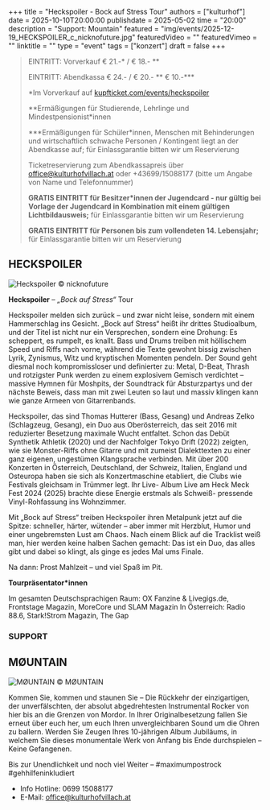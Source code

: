 +++
title = "Heckspoiler - Bock auf Stress Tour"
authors = ["kulturhof"]
date = 2025-10-10T20:00:00
publishdate = 2025-05-02
time = "20:00"
description = "Support: Mountain"
featured = "img/events/2025-12-19_HECKSPOILER_c_nicknofuture.jpg"
featuredVideo = ""
featuredVimeo = ""
linktitle = ""
type = "event"
tags = ["konzert"]
draft = false
+++

> EINTRITT: Vorverkauf € 21.-\* / € 18.- \*\*
> 
> EINTRITT: Abendkassa € 24.- / € 20.- \*\* € 10.-\*\*\*
>
> \*Im Vorverkauf auf [kupfticket.com/events/heckspoiler](https://kupfticket.com/events/heckspoiler)
>
> \*\*Ermäßigungen für Studierende, Lehrlinge und Mindestpensionist\*innen
> 
> \*\*\*Ermäßigungen für Schüler\*innen, Menschen mit Behinderungen und wirtschaftlich schwache Personen / Kontingent liegt an der Abendkasse auf; für Einlassgarantie bitten wir um Reservierung
>
> Ticketreservierung zum Abendkassapreis über office@kulturhofvillach.at oder +43699/15088177 (bitte um Angabe von Name und Telefonnummer)
>
> **GRATIS EINTRITT für Besitzer\*innen der Jugendcard - nur gültig bei Vorlage der Jugendcard in Kombination mit einem gültigen Lichtbildausweis;** für Einlassgarantie bitten wir um Reservierung
>
> **GRATIS EINTRITT für Personen bis zum vollendeten 14. Lebensjahr;** für Einlassgarantie bitten wir um Reservierung

## HECKSPOILER ##

![Heckspoiler](/img/events/2025-12-19_HECKSPOILER_c_nicknofuture.jpg)
© nicknofuture

**Heckspoiler** – *„Bock auf Stress“* Tour

Heckspoiler melden sich zurück – und zwar nicht leise, sondern mit einem Hammerschlag ins Gesicht. „Bock auf Stress“ heißt ihr drittes Studioalbum, und der Titel ist nicht nur ein Versprechen, sondern eine Drohung: Es scheppert, es rumpelt, es knallt. Bass und Drums treiben mit höllischem Speed und Riffs nach vorne, während die Texte gewohnt bissig zwischen Lyrik, Zynismus, Witz und kryptischen Momenten pendeln.
Der Sound geht diesmal noch kompromissloser und definierter zu: Metal, D-Beat, Thrash und rotzigster Punk werden zu einem explosivem Gemisch verdichtet – massive Hymnen für Moshpits, der Soundtrack für Absturzpartys und der nächste Beweis, dass man mit zwei Leuten so laut und massiv klingen kann wie ganze Armeen von Gitarrenbands.

Heckspoiler, das sind Thomas Hutterer (Bass, Gesang) und Andreas Zelko (Schlagzeug, Gesang), ein Duo aus Oberösterreich, das seit 2016 mit reduzierter Besetzung maximale Wucht entfaltet. Schon das Debüt Synthetik Athletik (2020) und der Nachfolger Tokyo Drift (2022) zeigten, wie sie Monster-Riffs ohne Gitarre und mit zumeist Dialekttexten zu einer ganz eigenen, ungestümen Klangsprache verbinden. Mit über 200 Konzerten in Österreich, Deutschland, der Schweiz, Italien, England und Osteuropa haben sie sich als Konzertmaschine etabliert, die Clubs wie Festivals gleichsam in Trümmer legt. Ihr Live- Album Live am Heck Meck Fest 2024 (2025) brachte diese Energie erstmals als Schweiß- pressende Vinyl-Rohfassung ins Wohnzimmer.

Mit „Bock auf Stress“ treiben Heckspoiler ihren Metalpunk jetzt auf die Spitze: schneller, härter, wütender – aber immer mit Herzblut, Humor und einer ungebremsten Lust am Chaos. Nach einem Blick auf die Tracklist weiß man, hier werden keine halben Sachen gemacht: Das ist ein Duo, das alles gibt und dabei so klingt, als ginge es jedes Mal ums Finale.

Na dann: Prost Mahlzeit – und viel Spaß im Pit.

**Tourpräsentator\*innen**

Im gesamten Deutschsprachigen Raum:
OX Fanzine & Livegigs.de, Frontstage Magazin, MoreCore und SLAM Magazin
In Österreich:
Radio 88.6, Stark!Strom Magazin, The Gap

### SUPPORT
## MØUNTAIN

![MØUNTAIN](/img/events/2025-12-19_Mountain.png)
© MØUNTAIN

Kommen Sie, kommen und staunen Sie – Die Rückkehr der einzigartigen, der unverfälschten, der absolut abgedrehtesten Instrumental Rocker von hier bis an die Grenzen von Mordor. In Ihrer Originalbesetzung fallen Sie erneut über euch her, um euch Ihren unvergleichbaren Sound um die Ohren zu ballern. Werden Sie Zeugen Ihres 10-jährigen Album Jubiläums, in welchem Sie dieses monumentale Werk von Anfang bis Ende durchspielen – Keine Gefangenen.

Bis zur Unendlichkeit und noch viel Weiter – #maximumpostrock #gehhilfeninkludiert



- Info Hotline: 0699 15088177 
- E-Mail: office@kulturhofvillach.at

